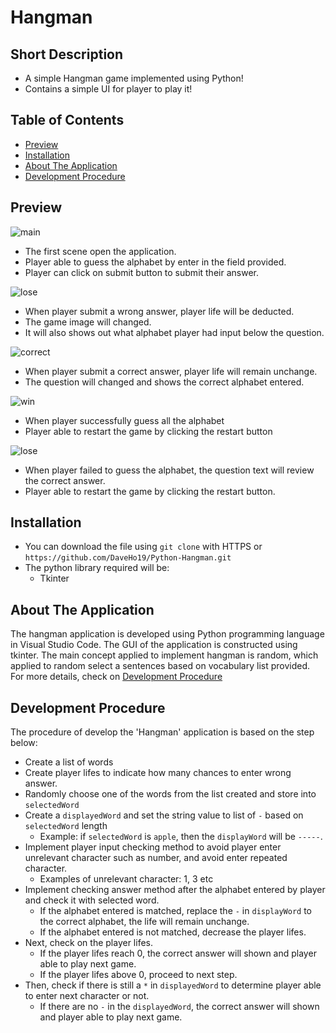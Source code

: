 # Hangman
## Short Description
* A simple Hangman game implemented using Python!
* Contains a simple UI for player to play it!

## Table of Contents
* [Preview](#Preview)
* [Installation](#Installation)
* [About The Application](#About-The-Application)
* [Development Procedure](#Development-Procedure)

## Preview
![main](https://user-images.githubusercontent.com/100736557/157576943-c9576d97-e1a5-4816-b310-29aab4af0724.PNG)
* The first scene open the application. 
* Player able to guess the alphabet by enter in the field provided. 
* Player can click on submit button to submit their answer.

![lose](https://user-images.githubusercontent.com/100736557/157577833-ed9dfc66-c619-4a20-a536-3aeff51e76c2.PNG)
* When player submit a wrong answer, player life will be deducted.
* The game image will changed.
* It will also shows out what alphabet player had input below the question.

![correct](https://user-images.githubusercontent.com/100736557/157577883-ebc2876d-b95f-467f-a86b-b59b8ea75f5e.PNG)
* When player submit a correct answer, player life will remain unchange.
* The question will changed and shows the correct alphabet entered.

![win](https://user-images.githubusercontent.com/100736557/157578088-91a4fba6-3011-4169-8514-6b4ed9dbd361.PNG)
* When player successfully guess all the alphabet
* Player able to restart the game by clicking the restart button

![lose](https://user-images.githubusercontent.com/100736557/157578168-9999a405-10fc-44f6-a0d1-40bf828a4a35.PNG)
* When player failed to guess the alphabet, the question text will review the correct answer. 
* Player able to restart the game by clicking the restart button.


## Installation
* You can download the file using ```git clone``` with HTTPS or 
```https://github.com/DaveHo19/Python-Hangman.git```
* The python library required will be:
  * Tkinter


## About The Application
The hangman application is developed using Python programming language in Visual Studio Code. 
The GUI of the application is constructed using tkinter. 
The main concept applied to implement hangman is random, which applied to random select a sentences based on vocabulary list provided. 
For more details, check on [Development Procedure](#Development-Procedure)

## Development Procedure
The procedure of develop the 'Hangman' application is based on the step below:
* Create a list of words 
* Create player lifes to indicate how many chances to enter wrong answer. 
* Randomly choose one of the words from the list created and store into ```selectedWord```
* Create a ```displayedWord``` and set the string value to list of ```-``` based on ```selectedWord``` length 
  * Example: if ```selectedWord``` is ```apple```, then the ```displayWord``` will be ```-----```.  
* Implement player input checking method to avoid player enter unrelevant character such as number, and avoid enter repeated character. 
  * Examples of unrelevant character: 1, 3 etc
* Implement checking answer method after the alphabet entered by player and check it with selected word.
  * If the alphabet entered is matched, replace the ```-``` in ```displayWord``` to the correct alphabet, the life will remain unchange.
  * If the alphabet entered is not matched, decrease the player lifes. 
* Next, check on the player lifes.
  * If the player lifes reach 0, the correct answer will shown and player able to play next game. 
  * If the player lifes above 0, proceed to next step.
* Then, check if there is still a ```*``` in ```displayedWord``` to determine player able to enter next character or not. 
  * If there are no ```-``` in the ```displayedWord```, the correct answer will shown and player able to play next game.

